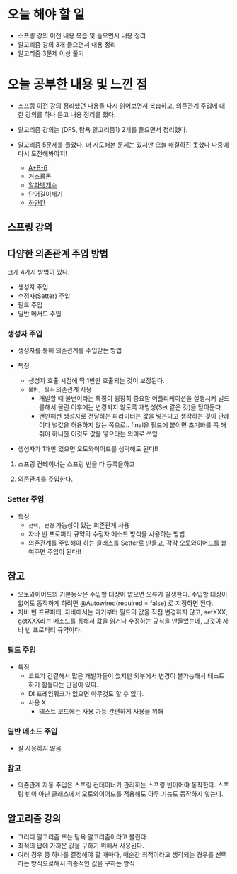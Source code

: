 # 오늘 해야 할 일
* 스프링 강의 이전 내용 복습 및 들으면서 내용 정리
* 알고리즘 강의 3개 들으면서 내용 정리
* 알고리즘 3문제 이상 풀기

# 오늘 공부한 내용 및 느낀 점
* 스프링 이전 강의 정리했던 내용들 다시 읽어보면서 복습하고, 의존관계 주입에 대한
강의를 하나 듣고 내용 정리를 했다.

* 알고리즘 강의는 (DFS, 탐욕 알고리즘1) 2개를 들으면서 정리했다.
 
* 알고리즘 5문제를 풀었다. 더 시도해본 문제는 있지만 오늘 해결하진 못했다 나중에 다시 도전해봐야지!
    * [A+B-6](https://www.acmicpc.net/problem/10953)
    * [거스름돈](https://www.acmicpc.net/problem/5585)
    * [알파벳개수](https://www.acmicpc.net/problem/10808)
    * [단어길이재기](https://www.acmicpc.net/problem/2743)
    * [하얀칸](https://www.acmicpc.net/problem/1100)

## 스프링 강의
## 다양한 의존관계 주입 방법
크게 4가지 방법이 있다.

- 생성자 주입
- 수정자(Setter) 주입
- 필드 주입
- 일반 메서드 주입

### 생성자 주입

- 생성자를 통해 의존관계를 주입받는 방법
- 특징
    - 생성자 호출 시점에 딱 1번만 호출되는 것이 보장된다.
    - `불편, 필수` 의존관계 사용
        - 개발할 때 불변이라는 특징이 굉장히 중요함 어플리케이션을 실행시켜 빌드를해서 올린 이후에는 변경되지 않도록 개방성(Set 같은 것)을 닫아둔다.
        - 왠만해선 생성자로 전달하는 파라미터는 값을 넣는다고 생각하는 것이 관례이다 널값을 허용하지 않는 쪽으로.. final을 필드에 붙이면 초기화를 꼭 해줘야 하니깐 이것도 값을 넣으라는 의미로 쓰임

- 생성자가 1개만 있으면 오토와이어드를 생략해도 된다!!

1. 스프링 컨테이너는 스프링 빈을 다 등록을하고

2. 의존관계를 주입한다.

### Setter 주입

- 특징
    - `선택, 변경` 가능성이 있는 의존관계 사용
    - 자바 빈 프로퍼티 규약의 수정자 메소드 방식을 사용하는 방법
    - 의존관계를 주입해야 하는 클래스를 Setter로 만들고, 각각 오토와이어드를 붙여주면 주입이 된다!!

## 참고

- 오토와이어드의 기본동작은 주입할 대상이 없으면 오류가 발생한다. 주입할 대상이 없어도 동작하게 하려면 @Autowired(required = false) 로 지정하면 된다.
- 자바 빈 프로퍼티, 자바에서는 과거부터 필드의 값을 직접 변경하지 않고, setXXX, getXXX라는 메소드를 통해서 값을 읽거나 수정하는 규칙을 만들었는데, 그것이 자바 빈 프로퍼티 규약이다.

### 필드 주입

- 특징
    - 코드가 간결해서 많은 개발자들이 썼지만 외부에서 변경이 불가능해서 테스트 하기 힘들다는 단점이 있따.
    - DI 프레임워크가 없으면 아무것도 할 수 없다.
    - 사용 X
        - 테스트 코드에는 사용 가능 간편하게 사용을 위해

### 일반 메소드 주입

- 잘 사용하지 않음

### 참고

- 의존관계 자동 주입은 스프링 컨테이너가 관리하는 스프링 빈이어야 동작한다. 스프링 빈이 아닌 클래스에서 오토와이어드를 적용해도 아무 기능도 동작하지 앟는다.

## 알고리즘 강의
- 그리디 알고리즘 또는 탐욕 알고리즘이라고 불린다.
- 최적의 답에 가까운 값을 구하기 위해서 사용된다.
- 여러 경우 중 하나를 결정해야 할 때마다, 매순간 최적이라고 생각되는 경우를 선택하는 방식으로해서 최종적인 값을 구하는 방식